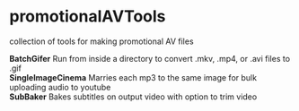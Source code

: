 # promotionalAVTools
collection of tools for making promotional AV files

<b>BatchGifer</b> Run from inside a directory to convert .mkv, .mp4, or .avi files to .gif <br>
<b>SingleImageCinema</b> Marries each mp3 to the same image for bulk uploading audio to youtube  <br>
<b>SubBaker</b> Bakes subtitles on output video with option to trim video  <br>
